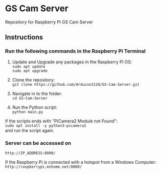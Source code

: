 # GS Cam Server  

Repository for Raspberry Pi GS Cam Server  
  
## Instructions  

### Run the following commands in the Raspberry Pi Terminal  

1. Update and Upgrade any packages in the Raspberry Pi OS:  
`sudo apt update`  
`sudo apt upgrade`

2. Clone the repository:  
`git clone https://github.com/Arduino3128/GS-Cam-Server.git`  
  
3. Navigate in to the folder:  
`cd GS-Cam-Server`  
  
4. Run the Python script:  
`python main.py`  

If the scripts ends with "PiCamera2 Module not Found":  
`sudo apt install -y python3-picamera2`  
and run the script again.  

### Server can be accessed on  
  
`http://IP_ADDRESS:8000/`  
  
If the Raspberry Pi is connected with a hotspot from a Windows Computer:  
`http://raspberrypi.mshome.net/8000/`  
